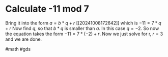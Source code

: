 # Calculate -11 mod 7
Bring it into the form $a=b*q+r$ [[20241008172642]] which is $-11=7*q+r$
Now find $q$, so that $b*q$ is smaller than $a$. In this case $q=-2$.
So now the equation takes the form $-11=7*(-2)+r$.
Now we just solve for r, $r=3$ and we are done.

#math #gds